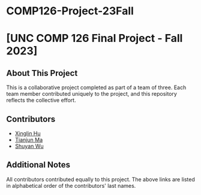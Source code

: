 # COMP126-Project-23Fall

# [UNC COMP 126 Final Project - Fall 2023]

## About This Project

This is a collaborative project completed as part of a team of three. Each team member contributed uniquely to the project, and this repository reflects the collective effort.

## Contributors

- [Xinglin Hu](https://github.com/XinglinHu)
- [Tianjun Ma](https://github.com/InsertGithubLinkHere)
- [Shuyan Wu](https://github.com/InsertGithubLinkHere)

## Additional Notes

All contributors contributed equally to this project. The above links are listed in alphabetical order of the contributors' last names.
